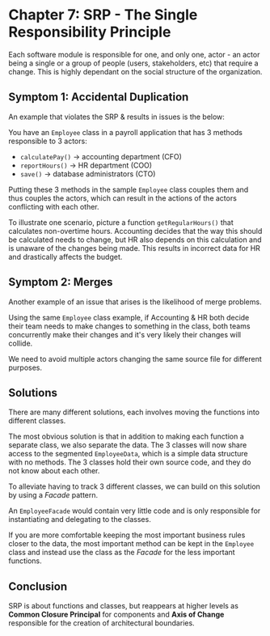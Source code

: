 # Chapter 7: SRP - The Single Responsibility Principle

Each software module is responsible for one, and only one, actor - an actor being a single or a group of people (users, stakeholders, etc) that require a change. This is highly dependant on the social structure of the organization.

## Symptom 1: Accidental Duplication

An example that violates the SRP & results in issues is the below:

You have an `Employee` class in a payroll application that has 3 methods responsible to 3 actors:

- `calculatePay()` -> accounting department (CFO)
- `reportHours()` -> HR department (COO)
- `save()` -> database administrators (CTO)

Putting these 3 methods in the sample `Employee` class couples them and thus couples the actors, which can result in the actions of the actors conflicting with each other.

To illustrate one scenario, picture a function `getRegularHours()` that calculates non-overtime hours. Accounting decides that the way this should be calculated needs to change, but HR also depends on this calculation and is unaware of the changes being made. This results in incorrect data for HR and drastically affects the budget.

## Symptom 2: Merges

Another example of an issue that arises is the likelihood of merge problems.

Using the same `Employee` class example, if Accounting & HR both decide their team needs to make changes to something in the class, both teams concurrently make their changes and it's very likely their changes will collide.

We need to avoid multiple actors changing the same source file for different purposes.

## Solutions

There are many different solutions, each involves moving the functions into different classes.

The most obvious solution is that in addition to making each function a separate class, we also separate the data. The 3 classes will now share access to the segmented `EmployeeData`, which is a simple data structure with no methods. The 3 classes hold their own source code, and they do not know about each other.

To alleviate having to track 3 different classes, we can build on this solution by using a _Facade_ pattern.

An `EmployeeFacade` would contain very little code and is only responsible for instantiating and delegating to the classes.

If you are more comfortable keeping the most important business rules closer to the data, the most important method can be kept in the `Employee` class and instead use the class as the _Facade_ for the less important functions.

## Conclusion

SRP is about functions and classes, but reappears at higher levels as **Common Closure Principal** for components and **Axis of Change** responsible for the creation of architectural boundaries.
